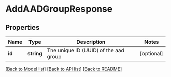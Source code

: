 # AddAADGroupResponse

## Properties
Name | Type | Description | Notes
------------ | ------------- | ------------- | -------------
**id** | **string** | The unique ID (UUID) of the aad group | [optional] 

[[Back to Model list]](../README.md#documentation-for-models) [[Back to API list]](../README.md#documentation-for-api-endpoints) [[Back to README]](../README.md)


